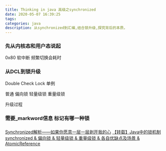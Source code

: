 ```yaml
---
title: Thinking in java 高级之synchronized
date: 2020-05-07 16:39:25
tags:
categories: java
description: 从synchronized到汇编,结合锁升级,探究背后的本质，
---
```


### 先从内核态和用户态说起
0x80 软中断 频繁切换会耗时

### 从DCL到锁升级
Double Check Lock 单例

普通 偏向锁 轻量级锁 重量级锁

升级过程

### 需要_markword信息 标记有哪一种锁

### 
### 



[Synchronized解析——如果你愿意一层一层剥开我的心](https://juejin.im/post/5d5374076fb9a06ac76da894#heading-18)
[【转载】Java中的锁机制 synchronized & 偏向锁 & 轻量级锁 & 重量级锁 & 各自优缺点及场景 & AtomicReference](https://www.cnblogs.com/charlesblc/p/5994162.html)